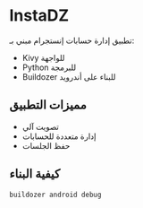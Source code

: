 # InstaDZ

تطبيق إدارة حسابات إنستجرام مبني بـ:

- Kivy للواجهة
- Python للبرمجة
- Buildozer للبناء على أندرويد

## مميزات التطبيق
- تصويت آلي
- إدارة متعددة للحسابات
- حفظ الجلسات

## كيفية البناء
```bash
buildozer android debug
